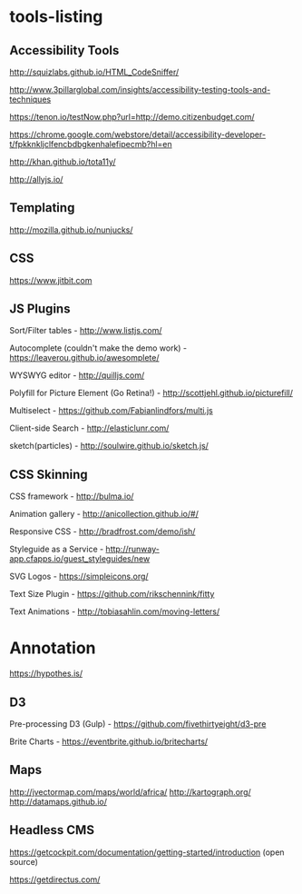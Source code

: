 # tools-listing

## Accessibility Tools
http://squizlabs.github.io/HTML_CodeSniffer/

http://www.3pillarglobal.com/insights/accessibility-testing-tools-and-techniques

https://tenon.io/testNow.php?url=http://demo.citizenbudget.com/

https://chrome.google.com/webstore/detail/accessibility-developer-t/fpkknkljclfencbdbgkenhalefipecmb?hl=en

http://khan.github.io/tota11y/

http://allyjs.io/

## Templating

http://mozilla.github.io/nunjucks/


## CSS

https://www.jitbit.com


## JS Plugins

Sort/Filter tables - http://www.listjs.com/

Autocomplete (couldn't make the demo work) - https://leaverou.github.io/awesomplete/

WYSWYG editor - http://quilljs.com/

Polyfill for Picture Element (Go Retina!) - http://scottjehl.github.io/picturefill/

Multiselect - https://github.com/Fabianlindfors/multi.js

Client-side Search - http://elasticlunr.com/

sketch(particles) - http://soulwire.github.io/sketch.js/


## CSS Skinning

CSS framework - http://bulma.io/

Animation gallery - http://anicollection.github.io/#/

Responsive CSS - http://bradfrost.com/demo/ish/

Styleguide as a Service - http://runway-app.cfapps.io/guest_styleguides/new

SVG Logos - https://simpleicons.org/

Text Size Plugin - https://github.com/rikschennink/fitty

Text Animations - http://tobiasahlin.com/moving-letters/


# Annotation
https://hypothes.is/


## D3

Pre-processing D3 (Gulp) - https://github.com/fivethirtyeight/d3-pre

Brite Charts - https://eventbrite.github.io/britecharts/

## Maps
http://jvectormap.com/maps/world/africa/
http://kartograph.org/
http://datamaps.github.io/

## Headless CMS
https://getcockpit.com/documentation/getting-started/introduction (open source)

https://getdirectus.com/
